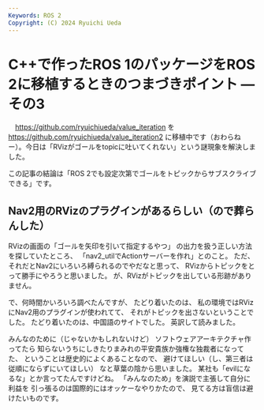 ```yaml
---
Keywords: ROS 2
Copyright: (C) 2024 Ryuichi Ueda
---
```


# C++で作ったROS 1のパッケージをROS 2に移植するときのつまづきポイント ―その3

　https://github.com/ryuichiueda/value_iteration
を
https://github.com/ryuichiueda/value_iteration2
に移植中です（おわらねー）。今日は「RVizがゴールをtopicに吐いてくれない」という謎現象を解決しました。

この記事の結論は「ROS 2でも設定次第でゴールをトピックからサブスクライブできる」です。

## Nav2用のRVizのプラグインがあるらしい（ので葬らんした）

RVizの画面の「ゴールを矢印を引いて指定するやつ」
の出力を扱う正しい方法を探していたところ、
「nav2_utilでActionサーバーを作れ」とのこと。
ただ、それだとNav2にいろいろ縛られるのでやだなと思って、
RVizからトピックをとって勝手にやろうと思いました。
が、RVizがトピックを出している形跡がありません。

で、何時間かいろいろ調べたんですが、
たどり着いたのは、
私の環境ではRVizにNav2用のプラグインが使われてて、
それがトピックを出さないということでした。
たどり着いたのは、中国語のサイトでした。
英訳して読みました。



みんなのために（じゃないかもしれないけど）
ソフトウェアアーキテクチャ作ってたら
知らないうちにしきたりまみれの平安貴族か強権な独裁者になってた、
ということは歴史的によくあることなので、
避けてほしい（し、第三者は従順にならずにいてほしい）
なと草葉の陰から思いました。
某社も「evilになるな」とか言ってたんですけどね。
「みんなのため」を演説で主張して自分に利益を
引っ張るのは国際的にはオッケーなやりかたので、
見てる方は盲信は避けたいものです。
